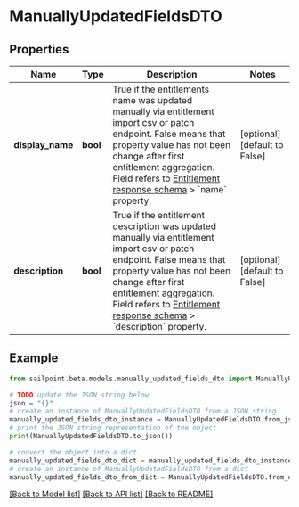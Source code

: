 # ManuallyUpdatedFieldsDTO


## Properties

Name | Type | Description | Notes
------------ | ------------- | ------------- | -------------
**display_name** | **bool** | True if the entitlements name was updated manually via entitlement import csv or patch endpoint.  False means that property value has not been change after first entitlement aggregation. Field refers to [Entitlement response schema](https://developer.sailpoint.com/idn/api/beta/get-entitlement) &gt; &#x60;name&#x60; property. | [optional] [default to False]
**description** | **bool** | True if the entitlement description was updated manually via entitlement import csv or patch endpoint.  False means that property value has not been change after first entitlement aggregation. Field refers to [Entitlement response schema](https://developer.sailpoint.com/idn/api/beta/get-entitlement) &gt; &#x60;description&#x60; property. | [optional] [default to False]

## Example

```python
from sailpoint.beta.models.manually_updated_fields_dto import ManuallyUpdatedFieldsDTO

# TODO update the JSON string below
json = "{}"
# create an instance of ManuallyUpdatedFieldsDTO from a JSON string
manually_updated_fields_dto_instance = ManuallyUpdatedFieldsDTO.from_json(json)
# print the JSON string representation of the object
print(ManuallyUpdatedFieldsDTO.to_json())

# convert the object into a dict
manually_updated_fields_dto_dict = manually_updated_fields_dto_instance.to_dict()
# create an instance of ManuallyUpdatedFieldsDTO from a dict
manually_updated_fields_dto_from_dict = ManuallyUpdatedFieldsDTO.from_dict(manually_updated_fields_dto_dict)
```
[[Back to Model list]](../README.md#documentation-for-models) [[Back to API list]](../README.md#documentation-for-api-endpoints) [[Back to README]](../README.md)


